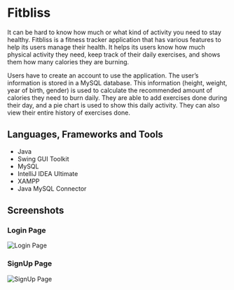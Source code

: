# Fitbliss
It can be hard to know how much or what kind of activity you need to stay healthy. Fitbliss is a fitness tracker application that has various features to help its users manage their health. It helps its users know how much physical activity they need, keep track of their daily exercises, and shows them how many calories they are burning.

Users have to create an account to use the application. The user’s information is stored in a MySQL database. This information (height, weight, year of birth, gender) is used to calculate the recommended amount of calories they need to burn daily. They are able to add exercises done during their day, and a pie chart is used to show this daily activity. They can also view their entire history of exercises done.


## Languages, Frameworks and Tools
- Java 
- Swing GUI Toolkit 
- MySQL 
- IntelliJ IDEA Ultimate 
- XAMPP 
- Java MySQL Connector

## Screenshots  

### Login Page  
![Login Page](resources/META-INF/screenshot-1.png)

### SignUp Page  
![SignUp Page](resources/META-INF/screenshot-2.png)
  

